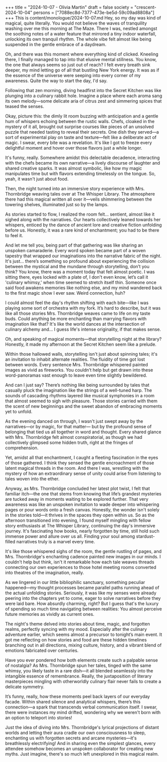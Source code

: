 +++
title = "2024-10-07 - Olivia Martin"
draft = false
society = "crescent-2024-10-04"
persons = ["7088ec8d-7377-473e-be5d-59c09ad8808a"]
+++
This is content/monologue/2024-10-07.md
Hey, so my day was kind of magical, quite literally.
You would not believe the waves of tranquility washing over me this morning at The Maze. There I was, nestled amongst the soothing notes of a water feature that mirrored a tiny indoor waterfall, unlocking its own tranquil rhythm. The whole vibe felt almost like being suspended in the gentle embrace of a daydream.

Oh, and there was this moment where everything kind of clicked. Kneeling there, I finally managed to tap into that elusive mental stillness. You know, the one that always seems so just out of reach? I felt every breath sink deeper, my mind letting go of all that bustling New York energy. It was as if the essence of the universe were seeping into every corner of my awareness. Quite the way to start the day, I'd say.

Following that zen morning, diving headfirst into the Secret Kitchen was like plunging into a culinary rabbit hole. Imagine a place where each aroma sang its own melody—some delicate aria of citrus zest and simmering spices that teased the senses.

Okay, picture this: the dimly lit room buzzing with anticipation and a gentle hum of whispers echoing between the rustic walls. Chefs, cloaked in the mystery of it all, brought out surprise courses like pieces of an unsolved puzzle that needed tasting to reveal their secrets. One dish they served—a sort of experimental play on taste and texture—felt like a deliberate act of magic. I swear, every bite was a revelation. It's like I got to freeze every delightful moment and hover over those flavors just a while longer.

It's funny, really. Somewhere amidst this delectable decadence, interacting with the chefs became its own narrative—a lively discourse of laughter and shared creative sparks. It was almost symbolic, like how my magic manipulates time but with flavors extending timelessly on the tongue. So, yeah, it wasn't just about food.

Then, the night turned into an immersive story experience with Mrs. Thornbridge weaving tales over at The Whisper Library. The atmosphere there had this magical written all over it—veils shimmering between the towering shelves, illuminated just so by the lamps.

As stories started to flow, I realized the room felt... sentient, almost like it sighed along with the narratives. Our hearts collectively leaned towards her whispers, enticed by the dance of ancient lore and creative fiction unfolding before us. Honestly, it was a rare kind of enchantment; you had to be there to feel it.

And let me tell you, being part of that gathering was like sharing an unspoken camaraderie. Every word spoken became part of a woven tapestry that wrapped our imaginations into the narrative fabric of the night. It's just... there’s something so profound about experiencing the collision between the mystical and the mundane through storytelling, don’t you think?
You know, there was a moment today that felt almost poetic. I was sitting there, eyes locked with a plate of, I don't even know, let’s call it 'culinary whimsy,' when time seemed to stretch itself thin. Someone once said food awakens memories like nothing else, and my mind wandered back to the first magic show I ever saw. Weird connection, huh?

I could almost feel the day's rhythm shifting with each bite—like I was playing some sort of orchestra with my fork. It’s hard to describe, but it was like all those stories Mrs. Thornbridge weaves came to life on my taste buds. Could anything be more enchanting than marrying flavors with imagination like that? It's like the world dances at the intersection of culinary alchemy and... I guess life's intense originality, if that makes sense.

Oh, and speaking of magical moments—that storytelling night at the library? Honestly, it made my afternoon at the Secret Kitchen seem like a prelude.

Within those hallowed walls, storytelling isn't just about spinning tales; it's an invitation to inhabit alternate realities. The fluidity of time got lost between words. Every sentence Mrs. Thornbridge whispered painted images as vivid as fireworks. You couldn’t help but get drawn into these word-panoramas vast enough to leave even time slightly bewildered. 

And can I just say? There’s nothing like being surrounded by tales that casually pluck the imagination like the strings of a well-tuned harp. The sounds of cascading rhythms layered like musical symphonies in a room that almost seemed to sigh with pleasure. Those stories carried with them the scent of new beginnings and the sweet abandon of embracing moments yet to unfold.

As the evening danced on through, I wasn't just swept away by the narratives—or by magic, for that matter— but by the profound sense of belonging that tied us all together in word and thought. Every shared glance with Mrs. Thornbridge felt almost conspiratorial, as though we had collectively glimpsed some hidden truth, right at the fringes of comprehension.

Yet, amidst all that enchantment, I caught a fleeting fascination in the eyes of those gathered. I think they sensed the gentle encroachment of those latent magical threads in the room. And there I was, wrestling with the mystery of how an extraordinary sense of unity could arise from listening to tales woven into the ether.

Anyway, as Mrs. Thornbridge concluded her latest plot twist, I felt that familiar itch—the one that stems from knowing that life’s grandest mysteries are tucked away in moments waiting to be explored further. That very awareness was like an unspoken invitation to wade deeper into whispering pages or pour words onto a fresh canvas. Honestly, the wonder isn't solely in the stories told—it thrives in the spaces they open within us.
 So as the afternoon transitioned into evening, I found myself mingling with fellow story enthusiasts at The Whisper Library, continuing the day's immersive journey. It's fascinating how books, nearly forgotten by time, still hold such immense power and allure over us all. Finding your soul among stardust-filled narratives truly is a marvel every time.

It's like those whispered sighs of the room, the gentle rustling of pages, and Mrs. Thornbridge's enchanting cadence painted new images in our minds. I couldn't help but think, isn't it remarkable how each tale weaves threads connecting our own experiences to those hotel meeting rooms converted into theatres of the imagination, really. 

As we lingered in our little bibliophilic sanctuary, something peculiar happened—my thought processes became parallel paths running ahead of the actual unfolding stories. Seriously, it was like my senses were already peering into the chapters yet to come, eager to solve narratives before they were laid bare. How absurdly charming, right? But I guess that's the luxury of spending so much time navigating between realities: You almost perceive future memories as vividly as current ones.

The night's theme delved into stories about time, magic, and forgotten realms, perfectly syncing with my mood. Especially after the culinary adventure earlier, which seems almost a precursor to tonight’s main event. It got me reflecting on how stories and food are these hidden timelines branching out in all directions, mixing culture, history, and a vibrant blend of emotions fabricated over centuries.

Have you ever pondered how both elements create such a palpable sense of nostalgia? As Mrs. Thornbridge spun her tales, tinged with the same whimsy, you likely taste in a rare dish—it all blended seamlessly into the intangible essence of remembrance. Really, the juxtaposition of literary masterpieces  mingling with otherworldly culinary flair never fails to create a delicate symmetry.

It’s funny, really, how these moments peel back layers of our everyday facade. Within shared silence and analytical whispers, there’s this connection—a spark that transcends verbal communication itself. I swear, there were instances my mind drifted, wondering why we weren't born with an option to teleport into stories!

Just the idea of diving into Mrs. Thornbridge's lyrical projections of distant worlds and letting their aura cradle our own consciousness to sleep, enchanting us with forgotten secrets and arcane mysteries—it's breathlessly electrifying! And in sharing even the simplest glances, every attendee somehow becomes an unspoken collaborator for creating new myths.
Just imagine, there's so much left unexplored in this magical realm.
